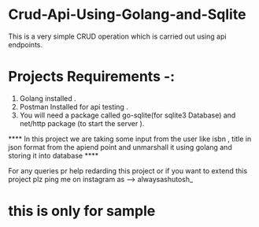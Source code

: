 # Crud-Api-Using-Golang-and-Sqlite
This is a very simple CRUD operation which is carried out using api endpoints.


# Projects Requirements -:
1) Golang installed .
2) Postman Installed for api testing .
3) You will need a package called go-sqlite(for sqlite3 Database) and net/http package (to start the server ). 


**** In this project we are taking some input from the user like isbn , title  in json format from the apiend point  and unmarshall  it using golang and storing it into database ****



For any queries pr help redarding this project or if you want to extend this project   plz ping me on instagram as  --> alwaysashutosh_

# this is only for sample
